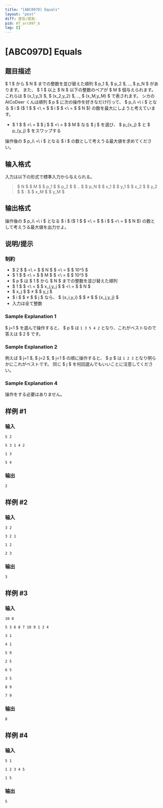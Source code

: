 ```yaml
---
title: "[ABC097D] Equals"
layout: "post"
diff: 普及/提高-
pid: AT_arc097_b
tag: []
---
```


# [ABC097D] Equals

## 题目描述

[problemUrl]: https://atcoder.jp/contests/abc097/tasks/arc097_b

$ 1 $ から $ N $ までの整数を並び替えた順列 $ p_1 $, $ p_2 $, .., $ p_N $ があります。 また、 $ 1 $ 以上 $ N $ 以下の整数のペアが $ M $ 個与えられます。 これらは $ (x_1,y_1) $, $ (x_2,y_2) $, .., $ (x_M,y_M) $ で表されます。 シカの AtCoDeer くんは順列 $ p $ に次の操作を好きなだけ行って、 $ p_i\ =\ i $ となる $ i $ ($ 1 $ $ <\ = $ $ i $ $ <\ = $ $ N $) の数を最大にしようと考えています。

- $ 1 $ $ <\ = $ $ j $ $ <\ = $ $ M $ なる $ j $ を選び、 $ p_{x_j} $ と $ p_{y_j} $ をスワップする

操作後の $ p_i\ =\ i $ となる $ i $ の数として考えうる最大値を求めてください。

## 输入格式

入力は以下の形式で標準入力から与えられる。

> $ N $ $ M $ $ p_1 $ $ p_2 $ $ .. $ $ p_N $ $ x_1 $ $ y_1 $ $ x_2 $ $ y_2 $ $ : $ $ x_M $ $ y_M $

## 输出格式

操作後の $ p_i\ =\ i $ となる $ i $ ($ 1 $ $ <\ = $ $ i $ $ <\ = $ $ N $) の数として考えうる最大値を出力せよ。

## 说明/提示

### 制約

- $ 2 $ $ <\ = $ $ N $ $ <\ = $ $ 10^5 $
- $ 1 $ $ <\ = $ $ M $ $ <\ = $ $ 10^5 $
- $ p $ は $ 1 $ から $ N $ までの整数を並び替えた順列
- $ 1 $ $ <\ = $ $ x_j,y_j $ $ <\ = $ $ N $
- $ x_j $ $ ≠ $ $ y_j $
- $ i $ $ ≠ $ $ j $ なら、 $ \{x_i,y_i\} $ $ ≠ $ $ \{x_j,y_j\} $
- 入力は全て整数

### Sample Explanation 1

$ j=1 $ を選んで操作すると、 $ p $ は `1 3 5 4 2` となり、これがベストなので答えは $ 2 $ です。

### Sample Explanation 2

例えば $ j=1 $, $ j=2 $, $ j=1 $ の順に操作すると、 $ p $ は `1 2 3` となり明らかにこれがベストです。 同じ $ j $ を何回選んでもいいことに注意してください。

### Sample Explanation 4

操作をする必要はありません。

## 样例 #1

### 输入

```
5 2
5 3 1 4 2
1 3
5 4
```

### 输出

```
2
```

## 样例 #2

### 输入

```
3 2
3 2 1
1 2
2 3
```

### 输出

```
3
```

## 样例 #3

### 输入

```
10 8
5 3 6 8 7 10 9 1 2 4
3 1
4 1
5 9
2 5
6 5
3 5
8 9
7 9
```

### 输出

```
8
```

## 样例 #4

### 输入

```
5 1
1 2 3 4 5
1 5
```

### 输出

```
5
```

